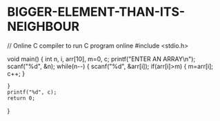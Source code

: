 # BIGGER-ELEMENT-THAN-ITS-NEIGHBOUR



// Online C compiler to run C program online
#include <stdio.h>

void  main() {
    int n, i, arr[10], m=0, c;
    printf("ENTER AN ARRAY\n");
    scanf("%d", &n);
    while(n--)
    {
        scanf("%d", &arr[i]);
        if(arr[i]>m)
        {
            m=arr[i];
            c++;
        }
        
        
    }
    printf("%d", c);
    return 0;
}
